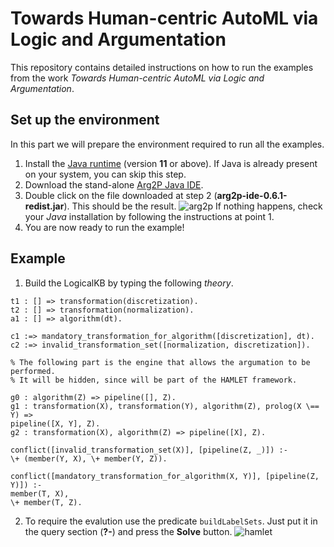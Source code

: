 # Towards Human-centric AutoML via Logic and Argumentation

This repository contains detailed instructions on how to run the examples from the work _Towards Human-centric AutoML via Logic and Argumentation_.

## Set up the environment

In this part we will prepare the environment required to run all the examples.

1. Install the [Java runtime](https://adoptium.net/releases.html?variant=openjdk11&jvmVariant=hotspot) (version **11** or above). If Java is already present on your system, you can skip this step.
2. Download the stand-alone [Arg2P Java IDE](https://github.com/tuProlog/arg2p-kt/releases/download/0.6.1/arg2p-ide-0.6.1-redist.jar).
3. Double click on the file downloaded at step 2 (__arg2p-ide-0.6.1-redist.jar__). This should be the result.
![arg2p](https://user-images.githubusercontent.com/41596745/155752310-b3d42d4b-6034-4b48-96f5-c6f1500301ff.png)
If nothing happens, check your _Java_ installation by following the instructions at point 1.
4. You are now ready to run the example!

## Example

1. Build the LogicalKB by typing the following _theory_.

```
t1 : [] => transformation(discretization).
t2 : [] => transformation(normalization).
a1 : [] => algorithm(dt).

c1 :=> mandatory_transformation_for_algorithm([discretization], dt).
c2 :=> invalid_transformation_set([normalization, discretization]).

% The following part is the engine that allows the argumation to be performed.
% It will be hidden, since will be part of the HAMLET framework.

g0 : algorithm(Z) => pipeline([], Z).
g1 : transformation(X), transformation(Y), algorithm(Z), prolog(X \== Y) =>
pipeline([X, Y], Z).
g2 : transformation(X), algorithm(Z) => pipeline([X], Z).

conflict([invalid_transformation_set(X)], [pipeline(Z, _)]) :-
\+ (member(Y, X), \+ member(Y, Z)).

conflict([mandatory_transformation_for_algorithm(X, Y)], [pipeline(Z, Y)]) :-
member(T, X),
\+ member(T, Z).
```

2. To require the evalution use the predicate `buildLabelSets`. Just put it in the query section (__?-__) and press the __Solve__ button.
![hamlet](https://user-images.githubusercontent.com/41596745/155752381-b7c967c4-1019-435f-a71d-52c0231a8a63.png)

